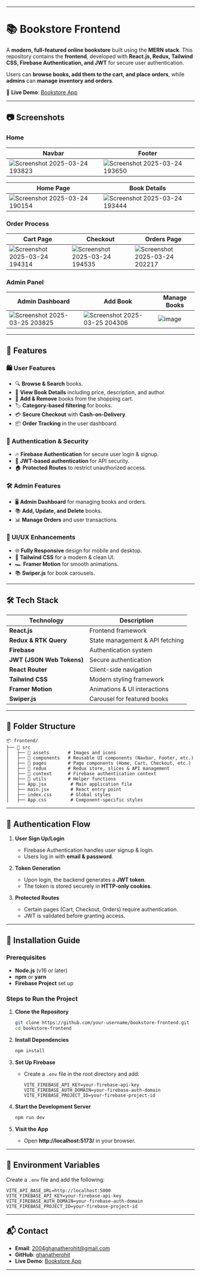 
---

# 📚 Bookstore Frontend  

A **modern, full-featured online bookstore** built using the **MERN stack**. This repository contains the **frontend**, developed with **React.js, Redux, Tailwind CSS, Firebase Authentication, and JWT** for secure user authentication.

Users can **browse books, add them to the cart, and place orders**, while **admins** can **manage inventory and orders**.

🔗 **Live Demo**: [Bookstore App](https://book-store-app-frontend-phi.vercel.app/)  

---

## 📷 Screenshots  

### Home  
| Navbar | Footer |  
|---------|--------|  
| ![Screenshot 2025-03-24 193823](https://github.com/user-attachments/assets/05afa8e8-25da-4b54-b9df-d9e75df3bf39) | ![Screenshot 2025-03-24 193650](https://github.com/user-attachments/assets/642c09f0-980f-48c3-b4b6-745c5a46dfcb) |  

| Home Page | Book Details |  
|-----------|-------------|  
| ![Screenshot 2025-03-24 190154](https://github.com/user-attachments/assets/fa157a1a-8803-4aef-93f2-099b41525c0e) | ![Screenshot 2025-03-24 193444](https://github.com/user-attachments/assets/4d55e1b4-50aa-4e80-b045-1e1a5debeb42) |  

### Order Process  

| Cart Page | Checkout | Orders Page |  
|-----------|-------------|----------|  
| ![Screenshot 2025-03-24 194314](https://github.com/user-attachments/assets/5e9d55c2-cdeb-40f2-8260-5182e4334b38) | ![Screenshot 2025-03-24 194535](https://github.com/user-attachments/assets/9025dafd-faf2-4c34-890e-8a50cef63229) | ![Screenshot 2025-03-24 202217](https://github.com/user-attachments/assets/cd461734-e41f-4aba-9b39-0e5438f52fa0) |  

### Admin Panel  

| Admin Dashboard | Add Book | Manage Books |  
|-----------------|---------|--------------|  
| ![Screenshot 2025-03-25 203825](https://github.com/user-attachments/assets/81f6c2ff-a4d9-41ef-b6b1-6712a79c06bf) | ![Screenshot 2025-03-25 204306](https://github.com/user-attachments/assets/428991bf-b118-48b1-b91a-1c5e22f75fcd) | ![image](https://github.com/user-attachments/assets/da7b163d-9052-4776-8aaf-2e536d2a9c21) |  

---

## 🚀 Features  

### 🛍️ User Features  
- 🔍 **Browse & Search** books.  
- 📖 **View Book Details** including price, description, and author.  
- 🛒 **Add & Remove** books from the shopping cart.  
- 🏷️ **Category-based filtering** for books.  
- 💳 **Secure Checkout** with **Cash-on-Delivery**.  
- 📦 **Order Tracking** in the user dashboard.  

### 🔐 Authentication & Security  
- 🔥 **Firebase Authentication** for secure user login & signup.  
- 🔑 **JWT-based authentication** for API security.  
- 🏠 **Protected Routes** to restrict unauthorized access.  

### 🛠️ Admin Features  
- 🖥️ **Admin Dashboard** for managing books and orders.  
- 📚 **Add, Update, and Delete** books.  
- 📊 **Manage Orders** and user transactions.  

### 🎨 UI/UX Enhancements  
- 🌐 **Fully Responsive** design for mobile and desktop.  
- 🎨 **Tailwind CSS** for a modern & clean UI.  
- 🏎️ **Framer Motion** for smooth animations.  
- 📚 **Swiper.js** for book carousels.  

---

## 🛠️ Tech Stack  

| Technology      | Description                      |  
|----------------|----------------------------------|  
| **React.js**   | Frontend framework              |  
| **Redux & RTK Query** | State management & API fetching |  
| **Firebase**   | Authentication system           |  
| **JWT (JSON Web Tokens)** | Secure authentication |  
| **React Router** | Client-side navigation        |  
| **Tailwind CSS** | Modern styling framework      |  
| **Framer Motion** | Animations & UI interactions |  
| **Swiper.js**  | Carousel for featured books    |  

---

## 📂 Folder Structure  

```
📦 frontend/  
├── 📁 src  
│   ├── 📁 assets       # Images and icons  
│   ├── 📁 components   # Reusable UI components (Navbar, Footer, etc.)  
│   ├── 📁 pages        # Page components (Home, Cart, Checkout, etc.)  
│   ├── 📁 redux        # Redux store, slices & API management  
│   ├── 📁 context      # Firebase authentication context  
│   ├── 📁 utils        # Helper functions  
│   ├── App.jsx         # Main application file  
│   ├── main.jsx        # React entry point  
│   ├── index.css       # Global styles  
│   ├── App.css         # Component-specific styles  
```

---

## 🔐 Authentication Flow  

1. **User Sign Up/Login**  
   - Firebase Authentication handles user signup & login.  
   - Users log in with **email & password**.  

2. **Token Generation**  
   - Upon login, the backend generates a **JWT token**.  
   - The token is stored securely in **HTTP-only cookies**.  

3. **Protected Routes**  
   - Certain pages (Cart, Checkout, Orders) require authentication.  
   - JWT is validated before granting access.  

---

## 🚀 Installation Guide  

### Prerequisites  
- **Node.js** (v16 or later)  
- **npm** or **yarn**  
- **Firebase Project** set up  

### Steps to Run the Project  

1. **Clone the Repository**  
   ```sh  
   git clone https://github.com/your-username/bookstore-frontend.git  
   cd bookstore-frontend  
   ```

2. **Install Dependencies**  
   ```sh  
   npm install  
   ```

3. **Set Up Firebase**  
   - Create a `.env` file in the root directory and add:  
     ```env  
     VITE_FIREBASE_API_KEY=your-firebase-api-key  
     VITE_FIREBASE_AUTH_DOMAIN=your-firebase-auth-domain  
     VITE_FIREBASE_PROJECT_ID=your-firebase-project-id  
     ```

4. **Start the Development Server**  
   ```sh  
   npm run dev  
   ```

5. **Visit the App**  
   - Open **http://localhost:5173/** in your browser.  

---

## 🔧 Environment Variables  

Create a `.env` file and add the following:  

```env  
VITE_API_BASE_URL=http://localhost:5000  
VITE_FIREBASE_API_KEY=your-firebase-api-key  
VITE_FIREBASE_AUTH_DOMAIN=your-firebase-auth-domain  
VITE_FIREBASE_PROJECT_ID=your-firebase-project-id  
```

---

## 📬 Contact  

- **Email**: 2004ghanatherohit@gmail.com  
- **GitHub**: [ghanatherohit](https://github.com/your-username)  
- **Live Demo**: [Bookstore App](https://book-store-app-frontend-phi.vercel.app/)  

---
